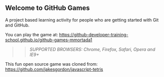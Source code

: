 ## Welcome to GitHub Games

A project based learning activity for people who are getting started with Git and GitHub.

You can play the game at: https://github-developer-training-school.github.io/github-games-mmortada1

>> _*SUPPORTED BROWSERS*: Chrome, Firefox, Safari, Opera and IE9+_

This fun open source game was cloned from: https://github.com/jakesgordon/javascript-tetris
